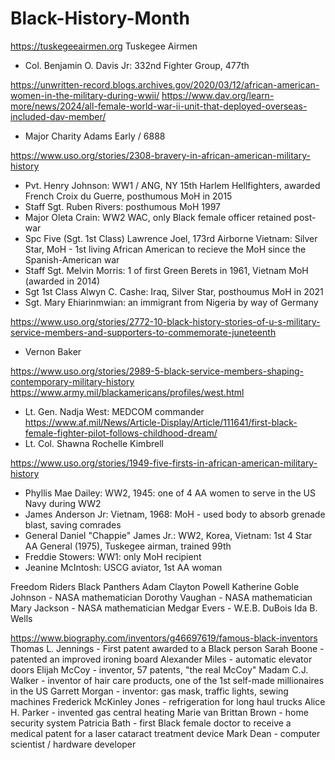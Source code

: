 # Black-History-Month

https://tuskegeeairmen.org
Tuskegee Airmen
* Col. Benjamin O. Davis Jr: 332nd Fighter Group, 477th

https://unwritten-record.blogs.archives.gov/2020/03/12/african-american-women-in-the-military-during-wwii/
https://www.dav.org/learn-more/news/2024/all-female-world-war-ii-unit-that-deployed-overseas-included-dav-member/
* Major Charity Adams Early / 6888

https://www.uso.org/stories/2308-bravery-in-african-american-military-history
* Pvt. Henry Johnson: WW1 / ANG, NY 15th Harlem Hellfighters, awarded French Croix du Guerre, posthumous MoH in 2015
* Staff Sgt. Ruben Rivers: posthumous MoH 1997
* Major Oleta Crain: WW2 WAC, only Black female officer retained post-war
* Spc Five (Sgt. 1st Class) Lawrence Joel, 173rd Airborne Vietnam: Silver Star, MoH - 1st living African American to recieve the MoH since the Spanish-American war
* Staff Sgt. Melvin Morris: 1 of first Green Berets in 1961, Vietnam MoH (awarded in 2014)
* Sgt 1st Class Alwyn C. Cashe: Iraq, Silver Star, posthoumus MoH in 2021
* Sgt. Mary Ehiarinmwian: an immigrant from Nigeria by way of Germany

https://www.uso.org/stories/2772-10-black-history-stories-of-u-s-military-service-members-and-supporters-to-commemorate-juneteenth
* Vernon Baker

https://www.uso.org/stories/2989-5-black-service-members-shaping-contemporary-military-history
https://www.army.mil/blackamericans/profiles/west.html
* Lt. Gen. Nadja West: MEDCOM commander
https://www.af.mil/News/Article-Display/Article/111641/first-black-female-fighter-pilot-follows-childhood-dream/
* Lt. Col. Shawna Rochelle Kimbrell

https://www.uso.org/stories/1949-five-firsts-in-african-american-military-history
* Phyllis Mae Dailey: WW2, 1945: one of 4 AA women to serve in the US Navy during WW2
* James Anderson Jr: Vietnam, 1968: MoH - used body to absorb grenade blast, saving comrades
* General Daniel "Chappie" James Jr.: WW2, Korea, Vietnam: 1st 4 Star AA General (1975), Tuskegee airman, trained 99th
* Freddie Stowers: WW1: only MoH recipient
* Jeanine McIntosh: USCG aviator, 1st AA woman



Freedom Riders
Black Panthers
Adam Clayton Powell
Katherine Goble Johnson - NASA mathematician
Dorothy Vaughan - NASA mathematician
Mary Jackson - NASA mathematician
Medgar Evers -
W.E.B. DuBois
Ida B. Wells 

https://www.biography.com/inventors/g46697619/famous-black-inventors
Thomas L. Jennings - First patent awarded to a Black person
Sarah Boone - patented an improved ironing board
Alexander Miles - automatic elevator doors
Elijah McCoy - inventor, 57 patents, "the real McCoy"
Madam C.J. Walker - inventor of hair care products, one of the 1st self-made millionaires in the US
Garrett Morgan - inventor: gas mask, traffic lights, sewing machines
Frederick McKinley Jones - refrigeration for long haul trucks
Alice H. Parker - invented gas central heating
Marie van Brittan Brown - home security system
Patricia Bath - first Black female doctor to receive a medical patent for a laser cataract treatment device
Mark Dean - computer scientist / hardware developer


